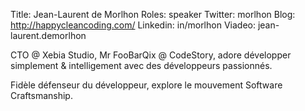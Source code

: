 Title: Jean-Laurent de Morlhon
Roles: speaker
Twitter: morlhon‎
Blog: http://happycleancoding.com/
Linkedin: in/morlhon‎
Viadeo: jean-laurent.demorlhon

CTO @ Xebia Studio, Mr FooBarQix @ CodeStory, adore développer simplement & intelligement avec des développeurs passionnés.

Fidèle défenseur du développeur, explore le mouvement Software Craftsmanship.
